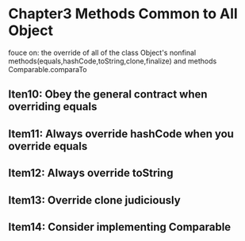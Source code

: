 # Chapter3 Methods Common to All Object

fouce on:
    the override of all of the class Object's nonfinal methods(equals,hashCode,toString,clone,finalize)
    and methods Comparable.comparaTo


## Iten10: Obey the general contract when overriding equals


## Item11: Always override hashCode when you override equals


## Item12: Always override toString


## Item13: Override clone judiciously


## Item14: Consider implementing Comparable
